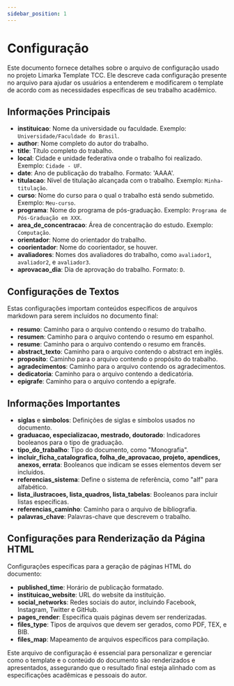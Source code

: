 ```yaml
---
sidebar_position: 1
---
```


# Configuração

Este documento fornece detalhes sobre o arquivo de configuração usado no projeto Limarka Template TCC. Ele descreve cada configuração presente no arquivo para ajudar os usuários a entenderem e modificarem o template de acordo com as necessidades específicas de seu trabalho acadêmico.

## Informações Principais

- **instituicao**: Nome da universidade ou faculdade. Exemplo: `Universidade/Faculdade do Brasil`.
- **author**: Nome completo do autor do trabalho.
- **title**: Título completo do trabalho.
- **local**: Cidade e unidade federativa onde o trabalho foi realizado. Exemplo: `Cidade - UF`.
- **date**: Ano de publicação do trabalho. Formato: 'AAAA'.
- **titulacao**: Nível de titulação alcançada com o trabalho. Exemplo: `Minha-titulação`.
- **curso**: Nome do curso para o qual o trabalho está sendo submetido. Exemplo: `Meu-curso`.
- **programa**: Nome do programa de pós-graduação. Exemplo: `Programa de Pós-Graduação em XXX`.
- **area_de_concentracao**: Área de concentração do estudo. Exemplo: `Computação`.
- **orientador**: Nome do orientador do trabalho.
- **coorientador**: Nome do coorientador, se houver.
- **avaliadores**: Nomes dos avaliadores do trabalho, como `avaliador1`, `avaliador2`, e `avaliador3`.
- **aprovacao_dia**: Dia de aprovação do trabalho. Formato: `D`.

## Configurações de Textos

Estas configurações importam conteúdos específicos de arquivos markdown para serem incluídos no documento final:

- **resumo**: Caminho para o arquivo contendo o resumo do trabalho.
- **resumen**: Caminho para o arquivo contendo o resumo em espanhol.
- **resume**: Caminho para o arquivo contendo o resumo em francês.
- **abstract_texto**: Caminho para o arquivo contendo o abstract em inglês.
- **proposito**: Caminho para o arquivo contendo o propósito do trabalho.
- **agradecimentos**: Caminho para o arquivo contendo os agradecimentos.
- **dedicatoria**: Caminho para o arquivo contendo a dedicatória.
- **epigrafe**: Caminho para o arquivo contendo a epígrafe.

## Informações Importantes

- **siglas** e **simbolos**: Definições de siglas e símbolos usados no documento.
- **graduacao, especializacao, mestrado, doutorado**: Indicadores booleanos para o tipo de graduação. 
- **tipo_do_trabalho**: Tipo do documento, como "Monografia".
- **incluir_ficha_catalografica, folha_de_aprovacao, projeto, apendices, anexos, errata**: Booleanos que indicam se esses elementos devem ser incluídos.
- **referencias_sistema**: Define o sistema de referência, como "alf" para alfabético.
- **lista_ilustracoes, lista_quadros, lista_tabelas**: Booleanos para incluir listas específicas.
- **referencias_caminho**: Caminho para o arquivo de bibliografia.
- **palavras_chave**: Palavras-chave que descrevem o trabalho.

## Configurações para Renderização da Página HTML

Configurações específicas para a geração de páginas HTML do documento:

- **published_time**: Horário de publicação formatado.
- **instituicao_website**: URL do website da instituição.
- **social_networks**: Redes sociais do autor, incluindo Facebook, Instagram, Twitter e GitHub.
- **pages_render**: Especifica quais páginas devem ser renderizadas.
- **files_type**: Tipos de arquivos que devem ser gerados, como PDF, TEX, e BIB.
- **files_map**: Mapeamento de arquivos específicos para compilação.

Este arquivo de configuração é essencial para personalizar e gerenciar como o template e o conteúdo do documento são renderizados e apresentados, assegurando que o resultado final esteja alinhado com as especificações acadêmicas e pessoais do autor.
